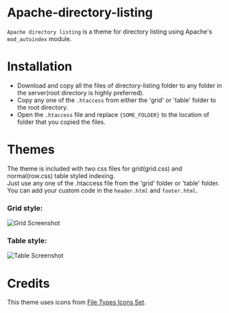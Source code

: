 # Apache-directory-listing
`Apache directory listing` is a theme for directory listing using Apache's `mod_autoindex` module.  

# Installation
* Download and copy all the files of directory-listing folder to any folder in the server(root directory is highly preferred).
* Copy any one of the `.htaccess` from either the 'grid' or 'table' folder to the root directory.
* Open the `.htaccess` file and replace `{SOME_FOLDER}` to the location of folder that you copied the files.  

# Themes
The theme is included with two css files for grid(grid.css) and normal(row.css) table styled indexing.  
Just use any one of the .htaccess file from the 'grid' folder or 'table' folder.  
You can add your custom code in the `header.html` and `footer.html`.

### Grid style:  
![Grid Screenshot](https://raw.githubusercontent.com/Ramlmn/Apache-directory-listing/master/screenshots/grid.png)  

### Table style:  
![Table Screenshot](https://raw.githubusercontent.com/Ramlmn/Apache-directory-listing/master/screenshots/table.png)  

# Credits
This theme uses icons from [File Types Icons Set](http://uifest.com/product/file-types-icons-set).
